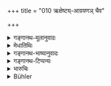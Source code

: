 +++
title = "010 ऋक्षेष्ट्य्-आग्रयणञ् चैव"

+++

<details><summary>गङ्गानथ-मूलानुवादः</summary>

He shall perform the Darśeṣṭi and the Āgrayaṇa; as also the Cāturmāsya sacrifices, and the Turāyaṇa and Dākṣāyaṇa in due order.—(10).
</details>

<details><summary>मेधातिथिः</summary>

**दर्शेषिश्** च **आग्रयणं** चेति समाहारद्वन्द्वः । **चातुर्मास्यतुरायणदाक्षायणाः** श्रौतकर्मविशेषवचनाः । नित्या एव तुरायणादयः <u>केषांचित्</u> ॥ ६.१० ॥
</details>

<details><summary>गङ्गानथ-भाष्यानुवादः</summary>

‘*Darśeṣṭyāgrayaṇam* is a copulative compound consisting of the two terms ‘*darśeṣṭi*’ and ‘*āgrayaṇā*’. ‘*Caturmāsya*’, ‘*Turāyaṇa*’ and ‘*Dākṣayaṇa*’ are the names of particular *śrauta* rites.

According to some people the performance of the *Turāyaṇa* and the rest is obligatory—(10).
</details>

<details><summary>गङ्गानथ-टिप्पन्यः</summary>

This verse is quoted in *Aparārka* (p. 941), which explains ‘*ṛkṣeṣṭi*’
as the *Nakṣatreṣṭi*, the sacrifice to the lunar mansions,—and the
*Uttarāyaṇa* and *Dakṣiṇāyana* as the two six-monthly sacrifices
pertaining to the two solstices;—and in *Parāśaramādhava* (Ācāra, p.
528).
</details>

<details><summary>भारुचिः</summary>

वैतानिकम् इति श्लोके स्मार्तानाम् एव प्रवृत्तिर् दर्शपौर्णमासादिशब्दे स्तुत्यर्थम् उच्यते । श्रौतानां तु नित्यानां चरुपुरोडाशादीनां व्रीह्यादिनियतत्वाद् असामर्थ्यस्मृतिर् व्रीह्यादिनिर्वर्तने ॥ ६.१० ॥
</details>

<details><summary>Bühler</summary>

010	Let him also offer the Nakshatreshti, the Agrayana, and the Katurmasya (sacrifices), as well as the Turayana and likewise the Dakshayana, in due order.
</details>
